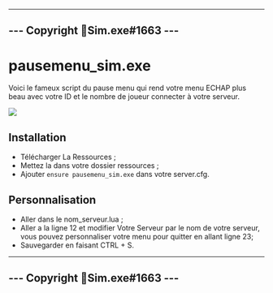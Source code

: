 ---------------------------------
--- Copyright 💫Sim.exe#1663 ---
---------------------------------

# pausemenu_sim.exe
Voici le fameux script du pause menu qui rend votre menu ECHAP plus beau avec votre ID et le nombre de joueur connecter à votre serveur.

<img src=https://forum.cfx.re/uploads/default/optimized/3X/a/0/a0accf5abc2329c27bfc7597e13ef37a24c10040_2_690x409.jpeg>

## Installation
* Télécharger La Ressources ;
* Mettez la dans votre dossier ressources ;
* Ajouter ```ensure pausemenu_sim.exe``` dans votre server.cfg.

## Personnalisation 
* Aller dans le nom_serveur.lua ;
* Aller a la ligne 12 et modifier Votre Serveur par le nom de votre serveur, vous pouvez personnaliser votre menu pour quitter en allant ligne 23;
* Sauvegarder en faisant CTRL + S.

---------------------------------
--- Copyright 💫Sim.exe#1663 ---
---------------------------------
